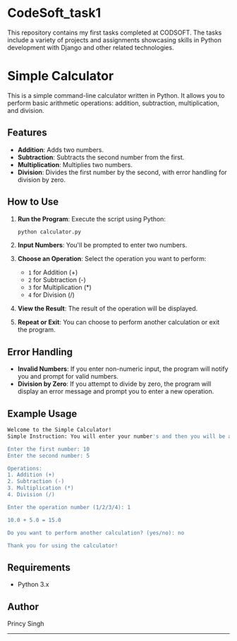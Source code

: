 # CodeSoft_task1
This repository contains my first tasks completed at CODSOFT. The tasks include a variety of projects and assignments showcasing skills in Python development with Django and other related technologies.

# Simple Calculator

This is a simple command-line calculator written in Python. It allows you to perform basic arithmetic operations: addition, subtraction, multiplication, and division.

## Features

- **Addition**: Adds two numbers.
- **Subtraction**: Subtracts the second number from the first.
- **Multiplication**: Multiplies two numbers.
- **Division**: Divides the first number by the second, with error handling for division by zero.

## How to Use

1. **Run the Program**: Execute the script using Python:
   ```bash
   python calculator.py
   ```

2. **Input Numbers**: You'll be prompted to enter two numbers.

3. **Choose an Operation**: Select the operation you want to perform:
   - `1` for Addition (+)
   - `2` for Subtraction (-)
   - `3` for Multiplication (*)
   - `4` for Division (/)

4. **View the Result**: The result of the operation will be displayed.

5. **Repeat or Exit**: You can choose to perform another calculation or exit the program.

## Error Handling

- **Invalid Numbers**: If you enter non-numeric input, the program will notify you and prompt for valid numbers.
- **Division by Zero**: If you attempt to divide by zero, the program will display an error message and prompt you to enter a new operation.

## Example Usage

```bash
Welcome to the Simple Calculator!
Simple Instruction: You will enter your number's and then you will be asked to choose the operation you want to perform on them.

Enter the first number: 10
Enter the second number: 5

Operations:
1. Addition (+)
2. Subtraction (-)
3. Multiplication (*)
4. Division (/)

Enter the operation number (1/2/3/4): 1

10.0 + 5.0 = 15.0

Do you want to perform another calculation? (yes/no): no

Thank you for using the calculator!
```

## Requirements

- Python 3.x

## Author

Princy Singh

---